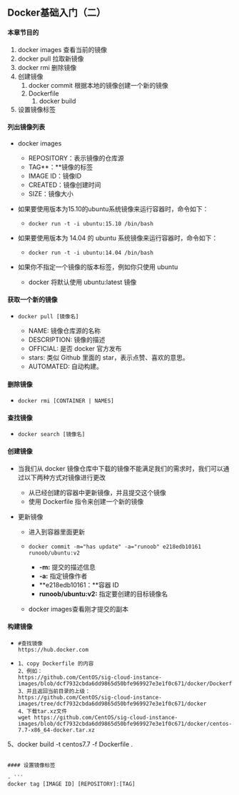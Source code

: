 ## Docker基础入门（二）

#### 本章节目的

1. docker images 查看当前的镜像
2. docker pull 拉取新镜像
3. docker rmi 删除镜像
4. 创建镜像
   1. docker commit 根据本地的镜像创建一个新的镜像
   2. Dockerfile
      1. docker build
5. 设置镜像标签



#### 列出镜像列表

- docker images

  - REPOSITORY：表示镜像的仓库源
  - TAG**：**镜像的标签
  - IMAGE ID：镜像ID
  - CREATED：镜像创建时间
  - SIZE：镜像大小

- 如果要使用版本为15.10的ubuntu系统镜像来运行容器时，命令如下：

  - ```
    docker run -t -i ubuntu:15.10 /bin/bash 
    ```

- 如果要使用版本为 14.04 的 ubuntu 系统镜像来运行容器时，命令如下：

  - ```
    docker run -t -i ubuntu:14.04 /bin/bash 
    ```

- 如果你不指定一个镜像的版本标签，例如你只使用 ubuntu

  - docker 将默认使用 ubuntu:latest 镜像

#### 获取一个新的镜像

- ```
  docker pull [镜像名]
  ```

  - NAME: 镜像仓库源的名称
  - DESCRIPTION: 镜像的描述
  - OFFICIAL: 是否 docker 官方发布
  - stars: 类似 Github 里面的 star，表示点赞、喜欢的意思。
  - AUTOMATED: 自动构建。

#### 删除镜像

- ```
  docker rmi [CONTAINER | NAMES]
  ```

#### 查找镜像

- ```
  docker search [镜像名]
  ```

#### 创建镜像

- 当我们从 docker 镜像仓库中下载的镜像不能满足我们的需求时，我们可以通过以下两种方式对镜像进行更改

  - 从已经创建的容器中更新镜像，并且提交这个镜像
  - 使用 Dockerfile 指令来创建一个新的镜像

- 更新镜像

  - 进入到容器里面更新

  - ```
    docker commit -m="has update" -a="runoob" e218edb10161 runoob/ubuntu:v2
    ```

    - **-m:** 提交的描述信息
    - **-a:** 指定镜像作者
    - **e218edb10161：**容器 ID
    - **runoob/ubuntu:v2:** 指定要创建的目标镜像名

  - docker images查看刚才提交的副本

#### 构建镜像

- ```
  #查找镜像
  https://hub.docker.com
  ```

- ```
  1、copy Dockerfile 的内容
  2、例如：
  https://github.com/CentOS/sig-cloud-instance-images/blob/dcf7932cbda6dd9865d50bfe969927e3e1f0c671/docker/Dockerfile
  3、并且返回当前目录的上级：
  https://github.com/CentOS/sig-cloud-instance-images/tree/dcf7932cbda6dd9865d50bfe969927e3e1f0c671/docker
  4、下载tar.xz文件
  wget https://github.com/CentOS/sig-cloud-instance-images/blob/dcf7932cbda6dd9865d50bfe969927e3e1f0c671/docker/centos-7.7-x86_64-docker.tar.xz
5、docker build -t centos7.7 -f Dockerfile .
  ```

#### 设置镜像标签

- ```
  docker tag [IMAGE ID] [REPOSITORY]:[TAG]
  ```